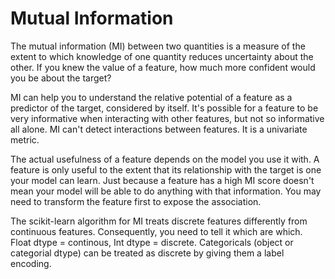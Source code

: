 # Mutual Information
The mutual information (MI) between two quantities is a measure of the extent to which knowledge of one quantity reduces uncertainty about the other. If you knew the value of a feature, how much more confident would you be about the target?

MI can help you to understand the relative potential of a feature as a predictor of the target, considered by itself.
It's possible for a feature to be very informative when interacting with other features, but not so informative all alone. MI can't detect interactions between features. It is a univariate metric.

The actual usefulness of a feature depends on the model you use it with. A feature is only useful to the extent that its relationship with the target is one your model can learn. Just because a feature has a high MI score doesn't mean your model will be able to do anything with that information. You may need to transform the feature first to expose the association.

The scikit-learn algorithm for MI treats discrete features differently from continuous features. Consequently, you need to tell it which are which. Float dtype = continous, Int dtype = discrete. Categoricals (object or categorial dtype) can be treated as discrete by giving them a label encoding.

